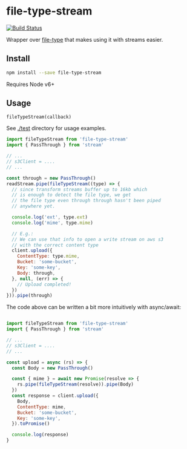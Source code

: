 # file-type-stream

[![Build Status](https://travis-ci.org/blockai/file-type-stream.svg?branch=master)](https://travis-ci.org/blockai/file-type-stream)

Wrapper over [file-type](https://github.com/sindresorhus/file-type) that
makes using it with streams easier.

## Install

```bash
npm install --save file-type-stream
```

Requires Node v6+

## Usage

```
fileTypeStream(callback)
```

See [./test](./test) directory for usage examples.

```javascript
import fileTypeStream from 'file-type-stream'
import { PassThrough } from 'stream'

// ...
// s3Client = ....
// ...

const through = new PassThrough()
readStream.pipe(fileTypeStream((type) => {
  // since transform streams buffer up to 16kb which
  // is enough to detect the file type, we get
  // the file type even through through hasn't been piped
  // anywhere yet.

  console.log('ext', type.ext)
  console.log('mime', type.mime)

  // E.g.:
  // We can use that info to open a write stream on aws s3
  // with the correct content type
  client.upload({
    ContentType: type.mime,
    Bucket: 'some-bucket',
    Key: 'some-key',
    Body: through,
  }, null, (err) => {
    // Upload completed!
  })
})).pipe(through)
```

The code above can be written a bit more intuitively with async/await:

```javascript

import fileTypeStream from 'file-type-stream'
import { PassThrough } from 'stream'

// ...
// s3Client = ....
// ...

const upload = async (rs) => {
  const Body = new PassThrough()

  const { mime } = await new Promise(resolve => {
    rs.pipe(fileTypeStream(resolve)).pipe(Body)
  })
  const response = client.upload({
    Body,
    ContentType: mime,
    Bucket: 'some-bucket',
    Key: 'some-key',
  }).toPromise()

  console.log(response)
}
```